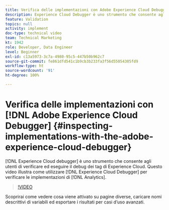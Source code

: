 ```yaml
---
title: Verifica delle implementazioni con Adobe Experience Cloud Debugger
description: Experience Cloud Debugger è uno strumento che consente agli utenti di verificare ed eseguire il debug dei tag di Experience Cloud. Questo video illustra come utilizzare Experience Cloud Debugger per verificare le implementazioni di Analytics.
feature: Validation
topics: null
activity: implement
doc-type: technical video
team: Technical Marketing
kt: 1942
role: Developer, Data Engineer
level: Beginner
exl-id: c13a5973-3c7a-4980-95c5-447b50b962c7
source-git-commit: fe861dfd541c1b9cb3b233fa3f56d55054305fd9
workflow-type: ht
source-wordcount: '91'
ht-degree: 100%

---
```


# Verifica delle implementazioni con [!DNL Adobe Experience Cloud Debugger] {#inspecting-implementations-with-the-adobe-experience-cloud-debugger}

[!DNL Experience Cloud debugger] è uno strumento che consente agli utenti di verificare ed eseguire il debug dei tag di Experience Cloud. Questo video illustra come utilizzare [!DNL Experience Cloud Debugger] per verificare le implementazioni di [!DNL Analytics].

>[!VIDEO](https://video.tv.adobe.com/v/23878/?quality=12)

Scoprirai come vedere cosa viene attivato su pagine diverse, caricare nomi descrittivi di variabili ed esportare i risultati per casi d’uso avanzati.

